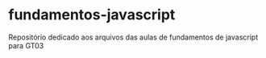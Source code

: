 # fundamentos-javascript
Repositório dedicado aos arquivos das aulas de fundamentos de javascript para GT03

